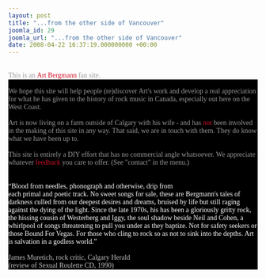 ```yaml
---
layout: post
title: "...from the other side of Vancouver"
joomla_id: 29
joomla_url: "...from the other side of Vancouver"
date: 2008-04-22 16:37:19.000000000 +00:00
---
```

<br />
<div>
<span style="font-family: 'book antiqua'" class="Apple-style-span"><span class="Apple-style-span"><span style="color: #999999" class="Apple-style-span">This is an</span></span><span style="color: #ffffff" class="Apple-style-span">&nbsp;</span><span style="color: #d11129"><span class="Apple-style-span">Art Bergmann</span></span><span style="color: #ffffff" class="Apple-style-span">&nbsp;</span><span class="Apple-style-span"><span style="color: #999999" class="Apple-style-span">fan site.&nbsp;</span></span></span><br />
</div>
<div>
<span style="color: #c0c0c0" class="Apple-style-span"><span style="color: #d11129" class="Apple-style-span">
<div>
<span style="color: #999999" class="Apple-style-span"><span style="color: #d11129" class="Apple-style-span">
<div>
<span style="color: #c0c0c0" class="Apple-style-span"><span style="font-family: Times; color: #000000" class="Apple-style-span">
<div style="font-size: 1em; font-family: 'Book Antiqua',Palatino,'Times New Roman',Times,serif; background-color: #000000; padding: 0px; margin: 0px">
<span class="Apple-style-span"><span style="color: #999999" class="Apple-style-span"><br />
</span></span>
</div>
<div style="font-size: 1em; font-family: 'Book Antiqua',Palatino,'Times New Roman',Times,serif; background-color: #000000; padding: 0px; margin: 0px">
<span style="font-family: 'book antiqua'" class="Apple-style-span"><span class="Apple-style-span"><span style="color: #999999" class="Apple-style-span">We hope this site will help people (re)discover Art's work and develop a real appreciation for what he has given to the history of rock music in Canada, especially out here on the West Coast.&nbsp;</span></span></span><span class="Apple-style-span"><span style="color: #999999" class="Apple-style-span"><br />
</span></span>
</div>
<div style="font-size: 1em; font-family: 'Book Antiqua',Palatino,'Times New Roman',Times,serif; background-color: #000000; padding: 0px; margin: 0px">
<span class="Apple-style-span"><span style="color: #999999" class="Apple-style-span"><br />
</span></span>
</div>
<div style="font-size: 1em; font-family: 'Book Antiqua',Palatino,'Times New Roman',Times,serif; background-color: #000000; padding: 0px; margin: 0px">
<span style="font-family: 'book antiqua'" class="Apple-style-span"><span class="Apple-style-span"><span style="color: #999999" class="Apple-style-span">Art is now living on a farm outside of Calgary with his wife - and has</span></span><span style="color: #ffffff" class="Apple-style-span">&nbsp;</span><span><span style="color: #d11129" class="Apple-style-span">not</span><span style="color: #ffffff" class="Apple-style-span">&nbsp;</span></span><span class="Apple-style-span"><span style="color: #999999" class="Apple-style-span">been involved in the making of this site in any way. That said, we are in touch with them. They do know what we have been up to.</span></span></span>
</div>
<div style="font-size: 1em; font-family: 'Book Antiqua',Palatino,'Times New Roman',Times,serif; background-color: #000000; padding: 0px; margin: 0px">
<span class="Apple-style-span"><span style="color: #999999" class="Apple-style-span"><br />
</span></span>
</div>
<div style="font-size: 1em; font-family: 'Book Antiqua',Palatino,'Times New Roman',Times,serif; background-color: #000000; padding: 0px; margin: 0px">
<span style="font-family: 'book antiqua'" class="Apple-style-span"><span class="Apple-style-span"><span style="color: #999999" class="Apple-style-span">This site is entirely a DIY effort that has no commercial angle whatsoever.&nbsp;We appreciate whatever</span></span><span style="color: #ffffff" class="Apple-style-span">&nbsp;</span><span style="color: #d11129" class="Apple-style-span">feedback</span><span style="color: #ffffff" class="Apple-style-span">&nbsp;</span><span class="Apple-style-span"><span style="color: #999999" class="Apple-style-span">you care to offer. (See &quot;contact&quot; in the menu.)</span></span></span>
</div>
<div style="font-size: 1em; font-family: 'Book Antiqua',Palatino,'Times New Roman',Times,serif; background-color: #000000; padding: 0px; margin: 0px">
<br />
</div>
<div style="font-size: 1em; font-family: 'Book Antiqua',Palatino,'Times New Roman',Times,serif; background-color: #000000; padding: 0px; margin: 0px">
</div>
<div style="font-size: 1em; font-family: 'Book Antiqua',Palatino,'Times New Roman',Times,serif; background-color: #000000; padding: 0px; margin: 0px">
<span style="color: #999999" class="Apple-style-span"><br />
</span>
</div>
<div style="font-size: 1em; font-family: 'Book Antiqua',Palatino,'Times New Roman',Times,serif; background-color: #000000; padding: 0px; margin: 0px">
<span style="color: #999999" class="Apple-style-span"><span style="color: #d11129" class="Apple-style-span">
<div>
<span style="font-family: 'book antiqua'; color: #ffffff" class="Apple-style-span">&ldquo;Blood from needles, phonograph and otherwise, drip from</span><span style="color: #ffffff"><br />
</span>
</div>
<div>
<span style="color: #999999" class="Apple-style-span"><span style="font-family: 'book antiqua'; color: #c0c0c0" class="Apple-style-span"><span style="color: #ffffff">each primal and poetic track. No sweet songs for sale, these are Bergmann's tales of darkness culled from our deepest desires and dreams, bruised by life but still raging against the dying of the light. Since the late 1970s, his has been a gloriously gritty rock, the hissing cousin of Westerberg and Iggy, the soul shadow beside Neil and Cohen, a whirlpool of songs threatening to pull you under as they baptize. Not for safety seekers or those Bound For Vegas. For those who cling to rock so as not to sink into the depths. Art is salvation in a godless world.&rdquo;</span><br />
<br />
<span style="color: #999999"><span style="color: #c0c0c0">James Muretich, rock critic, Calgary Herald<br />
(review of Sexual Roulette CD, 1990)</span></span></span></span>
</div>
</span></span>
</div>
</span></span>
</div>
</span></span>
</div>
</span></span>
</div>

